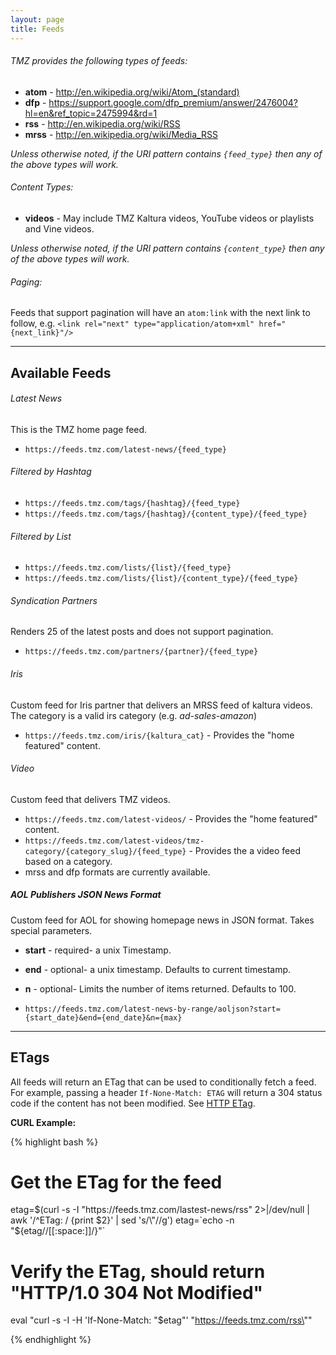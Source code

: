 ```yaml
---
layout: page
title: Feeds
---
```



###### TMZ provides the following types of feeds:

+ __atom__ - http://en.wikipedia.org/wiki/Atom_(standard)
+ __dfp__ - https://support.google.com/dfp_premium/answer/2476004?hl=en&ref_topic=2475994&rd=1
+ __rss__ - http://en.wikipedia.org/wiki/RSS
+ __mrss__ - http://en.wikipedia.org/wiki/Media_RSS

*Unless otherwise noted, if the URI pattern contains `{feed_type}` then any of the above types will work.*


###### Content Types:

+ __videos__ - May include TMZ Kaltura videos, YouTube videos or playlists and Vine videos.

*Unless otherwise noted, if the URI pattern contains `{content_type}` then any of the above types will work.*


###### Paging:

Feeds that support pagination will have an `atom:link` with the next link to follow, e.g.
`<link rel="next" type="application/atom+xml" href="{next_link}"/>`



***


## Available Feeds


###### Latest News
This is the TMZ home page feed.

+ `https://feeds.tmz.com/latest-news/{feed_type}`


###### Filtered by Hashtag
+ `https://feeds.tmz.com/tags/{hashtag}/{feed_type}`
+ `https://feeds.tmz.com/tags/{hashtag}/{content_type}/{feed_type}`


###### Filtered by List
+ `https://feeds.tmz.com/lists/{list}/{feed_type}`
+ `https://feeds.tmz.com/lists/{list}/{content_type}/{feed_type}`


###### Syndication Partners
Renders 25 of the latest posts and does not support pagination.
+ `https://feeds.tmz.com/partners/{partner}/{feed_type}`


###### Iris
Custom feed for Iris partner that delivers an MRSS feed of kaltura videos. The category is a valid irs category (e.g. _ad-sales-amazon_)

+ `https://feeds.tmz.com/iris/{kaltura_cat}` - Provides the "home featured" content.


###### Video
Custom feed that delivers TMZ videos.  

+ `https://feeds.tmz.com/latest-videos/` - Provides the "home featured" content.
+ `https://feeds.tmz.com/latest-videos/tmz-category/{category_slug}/{feed_type}` - Provides the a video feed based on a category.
+ mrss and dfp formats are currently available.


##### AOL Publishers JSON News Format
Custom feed for AOL for showing homepage news in JSON format. Takes special parameters.

+ __start__ - required- a unix Timestamp.
+ __end__ - optional- a unix timestamp. Defaults to current timestamp.
+ __n__ - optional- Limits the number of items returned. Defaults to 100.

+ `https://feeds.tmz.com/latest-news-by-range/aoljson?start={start_date}&end={end_date}&n={max}`

***



## ETags

All feeds will return an ETag that can be used to conditionally fetch a feed.  For example,
passing a header `If-None-Match: ETAG` will return a 304 status code if the content has not
been modified.  See [HTTP ETag](http://en.wikipedia.org/wiki/HTTP_ETag).

__CURL Example:__

{% highlight bash %}

# Get the ETag for the feed
etag=$(curl -s -I "https://feeds.tmz.com/lastest-news/rss" 2>|/dev/null | awk '/^ETag: / {print $2}' | sed 's/\"//g')
etag=`echo -n "${etag//[[:space:]]/}"`

# Verify the ETag, should return "HTTP/1.0 304 Not Modified"
eval "curl -s -I -H 'If-None-Match: \"$etag\"' \"https://feeds.tmz.com/rss\""

{% endhighlight %}
